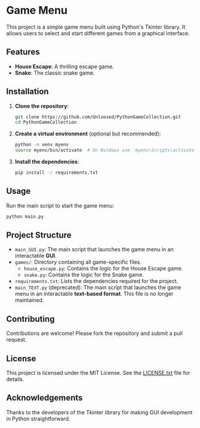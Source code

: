 # Game Menu

This project is a simple game menu built using Python's Tkinter library. It allows users to select and start different games from a graphical interface.

## Features

- **House Escape**: A thrilling escape game.
- **Snake**: The classic snake game.

## Installation

1. **Clone the repository**:
    ```bash
    git clone https://github.com/Unloosed/PythonGameCollection.git
    cd PythonGameCollection
    ```

2. **Create a virtual environment** (optional but recommended):
    ```bash
    python -m venv myenv
    source myenv/bin/activate  # On Windows use `myenv\Scripts\activate`
    ```

3. **Install the dependencies**:
    ```bash
    pip install -r requirements.txt
    ```

## Usage

Run the main script to start the game menu:
```bash
python main.py
```

## Project Structure

- `main_GUI.py`: The main script that launches the game menu in an interactable **GUI**.
- `games/`: Directory containing all game-specific files.
    - `house_escape.py`: Contains the logic for the House Escape game.
    - `snake.py`: Contains the logic for the Snake game.
- `requirements.txt`: Lists the dependencies required for the project.
- `main_TEXT.py` (deprecated): The main script that launches the game menu in an interactable **text-based format**. This file is no longer maintained.

## Contributing

Contributions are welcome! Please fork the repository and submit a pull request.

## License

This project is licensed under the MIT License. See the [LICENSE.txt](https://github.com/Unloosed/PythonGameCollection?tab=MIT-1-ov-file) file for details.

## Acknowledgements

Thanks to the developers of the Tkinter library for making GUI development in Python straightforward.
